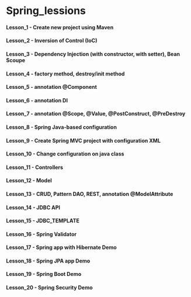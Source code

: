 # Spring_lessions

#### Lesson_1 - Create new project using Maven
#### Lesson_2 - Inversion of Control (IoC)
#### Lesson_3 - Dependency Injection (with constructor, with setter), Bean Scoupe
#### Lesson_4 - factory method, destroy/init method
#### Lesson_5 - annotation @Component
#### Lesson_6 - annotation DI
#### Lesson_7 - annotation @Scope, @Value, @PostConstruct, @PreDestroy
#### Lesson_8 - Spring Java-based configuration
#### Lesson_9 - Create Spring MVC project with configuration XML
#### Lesson_10 - Change configuration on java class
#### Lesson_11 - Controllers
#### Lesson_12 - Model
#### Lesson_13 - CRUD, Pattern DAO, REST, annotation @ModelAttribute
#### Lesson_14 - JDBC API
#### Lesson_15 - JDBC_TEMPLATE
#### Lesson_16 - Spring Validator
#### Lesson_17 - Spring app with Hibernate Demo
#### Lesson_18 - Spring JPA app Demo
#### Lesson_19 - Spring Boot Demo
#### Lesson_20 - Spring Security Demo
